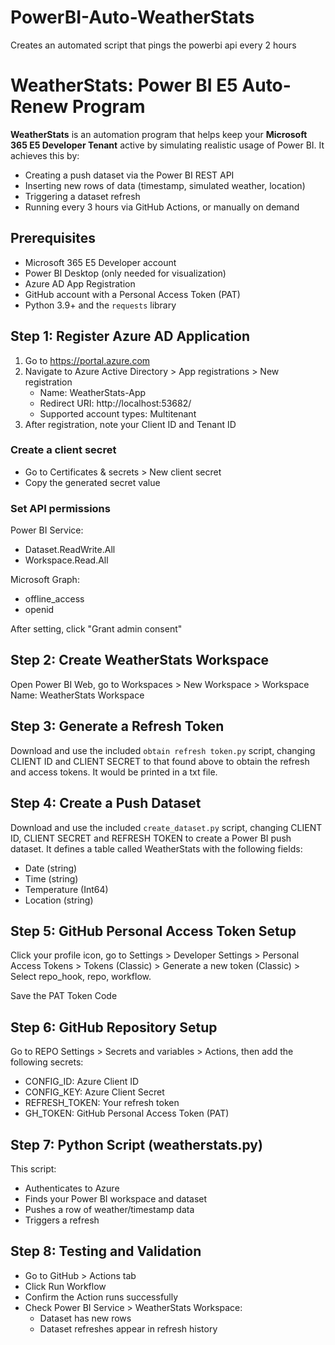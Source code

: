 # PowerBI-Auto-WeatherStats
Creates an automated script that pings the powerbi api every 2 hours

# WeatherStats: Power BI E5 Auto-Renew Program

**WeatherStats** is an automation program that helps keep your **Microsoft 365 E5 Developer Tenant** active by simulating realistic usage of Power BI. It achieves this by:

- Creating a push dataset via the Power BI REST API
- Inserting new rows of data (timestamp, simulated weather, location)
- Triggering a dataset refresh
- Running every 3 hours via GitHub Actions, or manually on demand

## Prerequisites

- Microsoft 365 E5 Developer account
- Power BI Desktop (only needed for visualization)
- Azure AD App Registration
- GitHub account with a Personal Access Token (PAT)
- Python 3.9+ and the `requests` library

## Step 1: Register Azure AD Application

1. Go to https://portal.azure.com
2. Navigate to Azure Active Directory > App registrations > New registration
   - Name: WeatherStats-App
   - Redirect URI: http://localhost:53682/
   - Supported account types: Multitenant
3. After registration, note your Client ID and Tenant ID

### Create a client secret

- Go to Certificates & secrets > New client secret
- Copy the generated secret value

### Set API permissions

Power BI Service:
  - Dataset.ReadWrite.All
  - Workspace.Read.All

Microsoft Graph:
  - offline_access
  - openid

After setting, click "Grant admin consent"

## Step 2: Create WeatherStats Workspace

Open Power BI Web, go to Workspaces > New Workspace > Workspace Name: WeatherStats Workspace

## Step 3: Generate a Refresh Token

Download and use the included `obtain refresh token.py` script, changing CLIENT ID and CLIENT SECRET to that found above to obtain the refresh and access tokens. It would be printed in a txt file.

## Step 4: Create a Push Dataset

Download and use the included `create_dataset.py` script, changing CLIENT ID, CLIENT SECRET and REFRESH TOKEN to create a Power BI push dataset. It defines a table called WeatherStats with the following fields:

- Date (string)
- Time (string)
- Temperature (Int64)
- Location (string)

## Step 5: GitHub Personal Access Token Setup

Click your profile icon, go to Settings > Developer Settings > Personal Access Tokens > Tokens (Classic) > Generate a new token (Classic) > Select repo_hook, repo, workflow.

Save the PAT Token Code

## Step 6: GitHub Repository Setup

Go to REPO Settings > Secrets and variables > Actions, then add the following secrets:

- CONFIG_ID: Azure Client ID
- CONFIG_KEY: Azure Client Secret
- REFRESH_TOKEN: Your refresh token
- GH_TOKEN: GitHub Personal Access Token (PAT)

## Step 7: Python Script (weatherstats.py)

This script:
- Authenticates to Azure
- Finds your Power BI workspace and dataset
- Pushes a row of weather/timestamp data
- Triggers a refresh

## Step 8: Testing and Validation

- Go to GitHub > Actions tab
- Click Run Workflow
- Confirm the Action runs successfully
- Check Power BI Service > WeatherStats Workspace:
  - Dataset has new rows
  - Dataset refreshes appear in refresh history
